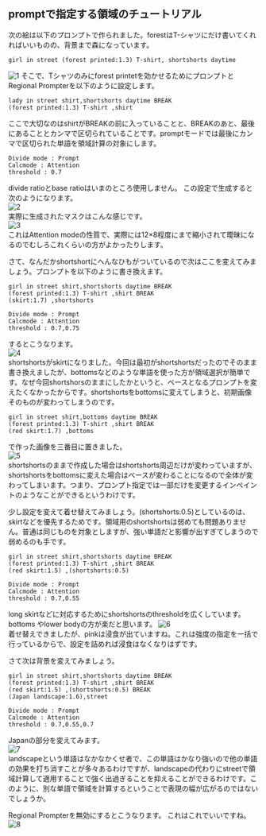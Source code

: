 ## promptで指定する領域のチュートリアル
次の絵は以下のプロンプトで作られました。forestはT-シャツにだけ書いてくれればいいものの、背景まで森になっています。
```
girl in street (forest printed:1.3) T-shirt, shortshorts daytime
```
![1](https://github.com/hako-mikan/sd-webui-regional-prompter/blob/imgs/ptutorial1.png)
そこで、Tシャツのみにforest printetを効かせるためにプロンプトとRegional Prompterを以下のように設定します。
```
lady in street shirt,shortshorts daytime BREAK
(forest printed:1.3) T-shirt ,shirt
```
ここで大切なのはshirtがBREAKの前に入っていることと、BREAKのあと、最後にあることとカンマで区切られていることです。promptモードでは最後にカンマで区切られた単語を領域計算の対象にします。
```
Divide mode : Prompt
Calcmode : Attention
threshold : 0.7
```
divide ratioとbase ratioはいまのところ使用しません。
この設定で生成すると次のようになります。  
![2](https://github.com/hako-mikan/sd-webui-regional-prompter/blob/imgs/ptutorial2.png)  
実際に生成されたマスクはこんな感じです。    
![3](https://github.com/hako-mikan/sd-webui-regional-prompter/blob/imgs/ptutorial3.png)    
これはAttention modeの性質で、実際には12×8程度にまで縮小されて曖昧になるのでむしろこれくらいの方がよかったりします。

さて、なんだかshortshortにへんなひもがついているので次はここを変えてみましょう。プロンプトを以下のように書き換えます。
```
girl in street shirt,shortshorts daytime BREAK
(forest printed:1.3) T-shirt ,shirt BREAK
(skirt:1.7) ,shortshorts
```
```
Divide mode : Prompt
Calcmode : Attention
threshold : 0.7,0.75
```
するとこうなります。  
![4](https://github.com/hako-mikan/sd-webui-regional-prompter/blob/imgs/ptutorial4.png)    
shortshortsがskirtになりました。今回は最初がshortshortsだったのでそのまま書き換えましたが、bottomsなどのような単語を使った方が領域選択が簡単です。なぜ今回shortshorsのままにしたかというと、ベースとなるプロンプトを変えたくなかったからです。shortshortsをbottomsに変えてしまうと、初期画像そのものが変わってしまうのです。

```
girl in street shirt,bottoms daytime BREAK
(forest printed:1.3) T-shirt ,shirt BREAK
(red skirt:1.7) ,bottoms
```
で作った画像を三番目に置きました。  
![5](https://github.com/hako-mikan/sd-webui-regional-prompter/blob/imgs/ptutorial5.png)   
shortshortsのままで作成した場合はshortshorts周辺だけが変わっていますが、shortshortsをbottomsに変えた場合はベースが変わることになるので全体が変わってしまいます。つまり、プロンプト指定では一部だけを変更するインペイントのようなことができるというわけです。

少し設定を変えて着せ替えてみましょう。(shortshorts:0.5)としているのは、skirtなどを優先するためです。領域用のshortshortsは弱めても問題ありません。普通は同じものを対象としますが、強い単語だと影響が出すぎてしまうので弱めるのも手です。

```
girl in street shirt,shortshorts daytime BREAK
(forest printed:1.3) T-shirt ,shirt BREAK
(red skirt:1.5) ,(shortshorts:0.5)
```
```
Divide mode : Prompt
Calcmode : Attention
threshold : 0.7,0.55
```
long skirtなどに対応するためにshortshortsのthresholdを広くしています。bottoms やlower bodyの方が楽だと思います。
![6](https://github.com/hako-mikan/sd-webui-regional-prompter/blob/imgs/ptutorial6.png)  
着せ替えできましたが、pinkは浸食が出ていますね。これは強度の指定を一括で行っているからで、設定を詰めれば浸食はなくなりはずです。

さて次は背景を変えてみましょう。

```
girl in street shirt,shortshorts daytime BREAK
(forest printed:1.3) T-shirt ,shirt BREAK
(red skirt:1.5) ,(shortshorts:0.5) BREAK
(Japan landscape:1.6),street
```
```
Divide mode : Prompt
Calcmode : Attention
threshold : 0.7,0.55,0.7
```
Japanの部分を変えてみます。  
![7](https://github.com/hako-mikan/sd-webui-regional-prompter/blob/imgs/ptutorial7.png)  
landscapeという単語はなかなかくせ者で、この単語はかなり強いので他の単語の効果を打ち消すことが多々あるわけですが、landscapeの代わりにstreetで領域計算して適用することで強く出過ぎることを抑えることができるわけです。このように、別な単語で領域を計算するということで表現の幅が広がるのではないでしょうか。

Regional Prompterを無効にするとこうなります。
これはこれでいいですね。
![8](https://github.com/hako-mikan/sd-webui-regional-prompter/blob/imgs/ptutorial8.png)    
